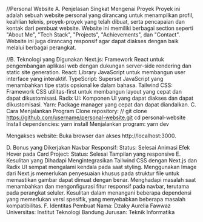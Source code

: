 //Personal Website
A. Penjelasan Singkat Mengenai Proyek
Proyek ini adalah sebuah website personal yang dirancang untuk menampilkan profil, keahlian teknis, proyek-proyek yang telah dibuat, serta pencapaian dan kontak dari pembuat website. Website ini memiliki berbagai section seperti "About Me", "Tech Stack", "Projects", "Achievements", dan "Contact". Website ini juga dirancang responsif agar dapat diakses dengan baik melalui berbagai perangkat.

//B. Teknologi yang Digunakan
Next.js: Framework React untuk pengembangan aplikasi web dengan dukungan server-side rendering dan static site generation.
React: Library JavaScript untuk membangun user interface yang interaktif.
TypeScript: Superset JavaScript yang menambahkan tipe statis opsional ke dalam bahasa.
Tailwind CSS: Framework CSS utilitas-first untuk membangun layout yang cepat dan dapat dikustomisasi.
Radix UI: Komponen UI yang dapat diakses dan dapat dikustomisasi.
Yarn: Package manager yang cepat dan dapat diandalkan.
C. Cara Menjalankan Program
Clone repository:
//
git clone https://github.com/username/personal-website.git
cd personal-website
Install dependencies:
yarn install
Menjalankan program:
yarn dev

Mengakses website:
Buka browser dan akses http://localhost:3000.

D. Bonus yang Dikerjakan
Navbar Responsif: Status: Selesai
Animasi Efek Hover pada Card Project: Status: Selesai
Tampilan yang responsive
E. Kesulitan yang Dihadapi
Mengintegrasikan Tailwind CSS dengan Next.js dan Radix UI sempat mengalami kendala pada saat styling.
Menggunakan Image dari Next.js memerlukan penyesuaian khusus pada struktur file untuk memastikan gambar dapat dimuat dengan benar.
Menghadapi masalah saat menambahkan dan mengonfigurasi fitur responsif pada navbar, terutama pada perangkat seluler.
Kesulitan dalam menangani beberapa dependensi yang memerlukan versi spesifik, yang menyebabkan beberapa masalah kompatibilitas.
F. Identitas Pembuat
Nama: Dzaky Aurelia Fawwaz
Universitas: Institut Teknologi Bandung
Jurusan: Teknik Informatika
